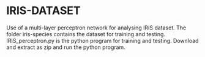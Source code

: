 # IRIS-DATASET
Use of a multi-layer perceptron network for analysing IRIS dataset. 
The folder iris-species contains the dataset for training and testing. 
IRIS_perceptron.py is the python program for training and testing. Download and extract as zip and run the python program.
